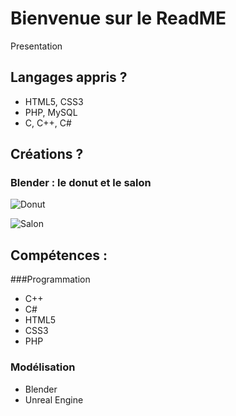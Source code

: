 # Bienvenue sur le ReadME
Presentation

## Langages appris ?

+ HTML5, CSS3
+ PHP, MySQL
+ C, C++, C#

## Créations ?

### Blender : le donut et le salon

![Donut](https://i.imgur.com/ryRjcrD.png)


![Salon](https://i.imgur.com/hU2czkN.png)

## Compétences :

###Programmation

+ C++
+	C#
+	HTML5
+	CSS3
+	PHP

### Modélisation 

+	Blender
+	Unreal Engine
